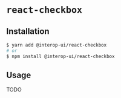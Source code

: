 # `react-checkbox`

## Installation

```sh
$ yarn add @interop-ui/react-checkbox
# or
$ npm install @interop-ui/react-checkbox
```

## Usage

TODO
